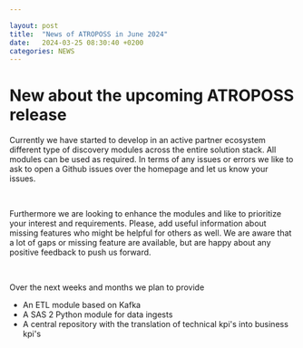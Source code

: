 ```yaml
---

layout: post
title:  "News of ATROPOSS in June 2024"
date:   2024-03-25 08:30:40 +0200
categories: NEWS
---
```


# New about the upcoming ATROPOSS release

Currently we have started to develop in an active partner ecosystem different type of discovery modules across the entire solution stack. All modules can be used as required. In terms of any issues or errors we like to ask to open a Github issues over the homepage and let us know your issues. 

<br>

Furthermore we are looking to enhance the modules and like to prioritize your interest and requirements. Please, add useful information about missing features who might be helpful for others as well. We are aware that a lot of gaps or missing feature are available, but are happy about any positive feedback to push us forward. 

<br>

Over the next weeks and months we plan to provide
<br>
<ul>
<li>
An ETL module based on Kafka
</li>
<li>
A SAS 2 Python module for data ingests
</li>
<li>
A central repository with the translation of technical kpi's into business kpi's
</li>

